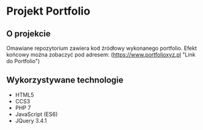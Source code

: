 # Projekt Portfolio
## O projekcie
Omawiane repozytorium zawiera kod źródłowy wykonanego portfolio.
Efekt końcowy można zobaczyć pod adresem: (https://www.portfolioxyz.pl "Link do Portfolio")
## Wykorzystywane technologie
- HTML5
- CCS3
- PHP 7
- JavaScript (ES6)
- JQuery 3.4.1
